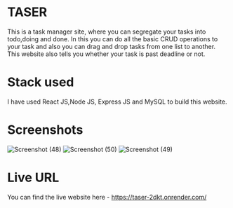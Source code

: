 # TASER

  This is a task manager site, where you can segregate your tasks into todo,doing and done.
  In this you can do all the basic CRUD operations to your task and also you can drag and drop tasks from one list to another.
  This website also tells you whether your task is past deadline or not.

# Stack used

  I have used React JS,Node JS, Express JS and MySQL to build this website.

# Screenshots

  ![Screenshot (48)](https://github.com/Shiraz-2022/taser/assets/113820860/ddd97936-6b53-4d6c-98a9-98e085a2a3a9)
![Screenshot (50)](https://github.com/Shiraz-2022/taser/assets/113820860/27e781a1-25af-4e02-94c4-98b5a9bfeeee)
![Screenshot (49)](https://github.com/Shiraz-2022/taser/assets/113820860/4b1c6cab-7cc6-45b8-8029-14b2ce8b32a6)

# Live URL

  You can find the live website here - https://taser-2dkt.onrender.com/
